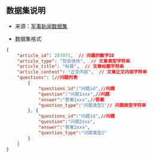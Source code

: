## 数据集说明

* 来源：[军事新闻数据集](https://download.csdn.net/download/qq_36152012/10756072)

* 数据集格式
```JSON
{   
	"article_id": 287071,  // 问题的数字ID  
	"article_type": "防务快讯",  // 文章类型字符串   
  	"article_title": "标题",  // 文章标题字符串   
  	"article_content": "正文内容",  // 文章正文内容字符串   
  	"questions": [//问题列表  
  		{ 
  			"questions_id":"问题id",//问题 
  			"question":"问题1xxx",//问题 
  			"answer":"答案1xxx",//答案
   			"question_type":"问题类型1"// 问题类型字符串 
   		}, { 
   			"questions_id":"问题id",//问题 
   			"question":"问题2xxx", 
			"answer":"答案2xxx", 
			"question_type":"问题类型2" 
		}
	]   
}
```